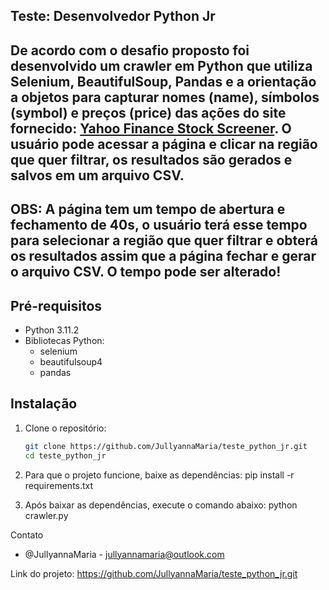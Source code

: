 ## Teste: Desenvolvedor Python Jr

##  De acordo com o desafio proposto foi desenvolvido um crawler em Python que utiliza Selenium, BeautifulSoup, Pandas e a orientação a objetos para capturar nomes (name), símbolos (symbol) e preços (price) das ações do site fornecido: [Yahoo Finance Stock Screener](https://finance.yahoo.com/screener/new). O usuário pode acessar a página e clicar na região que quer filtrar, os resultados são gerados e salvos em um arquivo CSV.

## OBS: A página tem um tempo de abertura e fechamento de 40s, o usuário terá esse tempo para selecionar a região que quer filtrar e obterá os resultados assim que a página fechar e gerar o arquivo CSV. O tempo pode ser alterado! 

## Pré-requisitos

- Python 3.11.2
- Bibliotecas Python:
  - selenium
  - beautifulsoup4
  - pandas

## Instalação

1. Clone o repositório:
   ```sh
   git clone https://github.com/JullyannaMaria/teste_python_jr.git
   cd teste_python_jr

2. Para que o projeto funcione, baixe as dependências:
   pip install -r requirements.txt

3. Após baixar as dependências, execute o comando abaixo:
   python crawler.py

Contato
- @JullyannaMaria - jullyannamaria@outlook.com

Link do projeto: https://github.com/JullyannaMaria/teste_python_jr.git